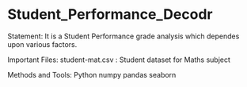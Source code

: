 # Student_Performance_Decodr
Statement:
It is a Student Performance grade analysis which dependes upon various factors.

Important Files:
student-mat.csv : Student dataset for Maths subject

Methods and Tools:
Python
numpy
pandas
seaborn
